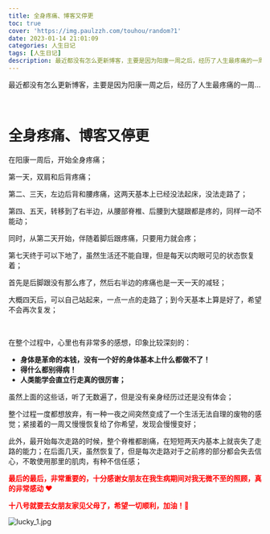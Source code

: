 ```yaml
---
title: 全身疼痛、博客又停更
toc: true
cover: 'https://img.paulzzh.com/touhou/random?1'
date: 2023-01-14 21:01:09
categories: 人生日记
tags: [人生日记]
description: 最近都没有怎么更新博客，主要是因为阳康一周之后，经历了人生最疼痛的一周…
---
```


最近都没有怎么更新博客，主要是因为阳康一周之后，经历了人生最疼痛的一周…

<br/>

<!--more-->

# **全身疼痛、博客又停更**

在阳康一周后，开始全身疼痛；

第一天，双肩和后背疼痛；

第二、三天，左边后背和腰疼痛，这两天基本上已经没法起床，没法走路了；

第四、五天，转移到了右半边，从腰部脊椎、后腰到大腿跟都是疼的，同样一动不能动；

同时，从第二天开始，伴随着脚后跟疼痛，只要用力就会疼；

第七天终于可以下地了，虽然生活还不能自理，但是每天以肉眼可见的状态恢复着；

首先是后脚跟没有那么疼了，然后右半边的疼痛也是一天一天的减轻；

大概四天后，可以自己站起来，一点一点的走路了；到今天基本上算是好了，希望不会再次复发；

<br/>

在整个过程中，心里也有非常多的感想，印象比较深刻的：

-   **身体是革命的本钱，没有一个好的身体基本上什么都做不了！**
-   **得什么都别得病！**
-   **人类能学会直立行走真的很厉害；**

虽然上面的这些话，听了无数遍了，但是没有亲身经历过还是没有体会；

整个过程一度都想放弃，有一种一夜之间突然变成了一个生活无法自理的废物的感觉；紧接着的一周又慢慢恢复给了你希望，发现会慢慢变好；

此外，最开始每次走路的时候，整个脊椎都剧痛，在短短两天内基本上就丧失了走路的能力；在后面几天，虽然恢复了，但是每次走路对于之前疼的部分都会失去信心，不敢使用那里的肌肉，有种不信任感；

<font color="#f00">**最后的最后，非常重要的，十分感谢女朋友在我生病期间对我无微不至的照顾，真的非常感动 ♥**</font>

<font color="#f00">**十八号就要去女朋友家见父母了，希望一切顺利，加油！🎉**</font>

![lucky_1.jpg](https://raw.gitmirror.com/JasonkayZK/blog_static/master/images/lucky_1.jpg)

<br/>

